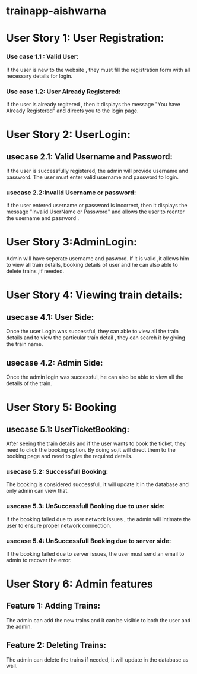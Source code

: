 # trainapp-aishwarna

# User Story 1: User Registration:

### Use case 1.1 : Valid User:
 If the user is new to the website , they must fill the registration form with all necessary details for login.

### Use case 1.2: User Already Registered:
If the user is already regitered , then it displays the message "You have Already Registered" and directs you to the login page.

# User Story 2:  UserLogin:

## usecase 2.1: Valid Username and Password:
If the user is successfully registered, the admin will provide username and password.
The user must enter valid  username and password to login.

### usecase 2.2:Invalid Username or password:
If the user entered username or password is incorrect, then it displays the message "Invalid UserName or Password" and allows the user to reenter the username and password .

# User Story 3:AdminLogin:
Admin will have seperate  username and pasword. If it is valid ,it allows him to view all train details, booking details of user and he can also able to delete trains ,if needed.

# User Story 4: Viewing train details:

##  usecase 4.1: User Side:
 Once the user Login was successful, they can able to view all the train details and to view the particular train detail , they can search it by giving the train name.
 
 ## usecase 4.2: Admin Side:
 Once the admin login was successful, he can also be able to view all the details of the train.
 

# User Story 5: Booking 

## usecase 5.1: UserTicketBooking:
After seeing the train details and if the user  wants to book the ticket, they need to click the booking option.
By doing so,it will direct them to the booking page and need to give the required details.

### usecase 5.2: Successfull Booking:
 The booking is considered successfull, it will update it in the database and only admin can view that.
 
 ### usecase 5.3: UnSuccessfull Booking due to user side:
 If the booking failed due to user network issues , the admin will intimate the user to ensure proper network connection.    
  
### usecase 5.4: UnSuccessfull Booking due to server side:
If the booking failed due to server issues, the user must send an email to admin to recover the error.


# User Story 6: Admin features

## Feature 1: Adding Trains:

The admin can add the new trains and it can be visible to both the user and the admin.

## Feature 2: Deleting Trains: 
The admin can delete the trains if needed, it will update in the database as well.


 












